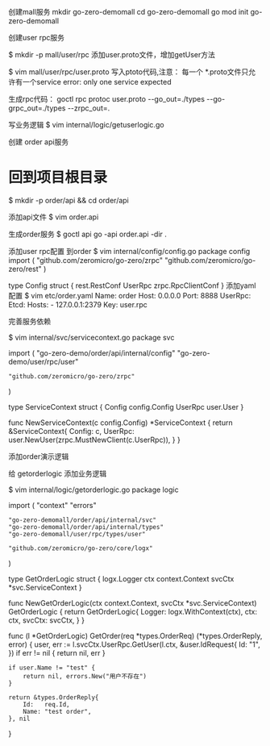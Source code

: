 创建mall服务
mkdir go-zero-demomall
cd go-zero-demomall 
go mod init go-zero-demomall

创建user rpc服务

$ mkdir -p mall/user/rpc
添加user.proto文件，增加getUser方法

$ vim mall/user/rpc/user.proto
写入ptoto代码,注意： 每一个 *.proto文件只允许有一个service error: only one service expected

生成rpc代码：
goctl rpc protoc user.proto --go_out=./types --go-grpc_out=./types --zrpc_out=.

写业务逻辑
$ vim internal/logic/getuserlogic.go


创建 order api服务
# 回到项目根目录
$ mkdir -p order/api && cd order/api

添加api文件
$ vim order.api


生成order服务
$ goctl api go -api order.api -dir .

添加user rpc配置 到order
$ vim internal/config/config.go
package config
import (
    "github.com/zeromicro/go-zero/zrpc"
    "github.com/zeromicro/go-zero/rest"
)

type Config struct {
    rest.RestConf
    UserRpc zrpc.RpcClientConf
}
添加yaml配置
$ vim etc/order.yaml 
Name: order
Host: 0.0.0.0
Port: 8888
UserRpc:
  Etcd:
    Hosts:
    - 127.0.0.1:2379
    Key: user.rpc

完善服务依赖

$ vim internal/svc/servicecontext.go
package svc

import (
    "go-zero-demo/order/api/internal/config"
    "go-zero-demo/user/rpc/user"

    "github.com/zeromicro/go-zero/zrpc"
)

type ServiceContext struct {
    Config  config.Config
    UserRpc user.User
}

func NewServiceContext(c config.Config) *ServiceContext {
    return &ServiceContext{
        Config:  c,
        UserRpc: user.NewUser(zrpc.MustNewClient(c.UserRpc)),
    }
}

添加order演示逻辑

给 getorderlogic 添加业务逻辑

$ vim internal/logic/getorderlogic.go
package logic

import (
    "context"
    "errors"

    "go-zero-demomall/order/api/internal/svc"
    "go-zero-demomall/order/api/internal/types"
    "go-zero-demomall/user/rpc/types/user"

    "github.com/zeromicro/go-zero/core/logx"
)

type GetOrderLogic struct {
    logx.Logger
    ctx    context.Context
    svcCtx *svc.ServiceContext
}

func NewGetOrderLogic(ctx context.Context, svcCtx *svc.ServiceContext) GetOrderLogic {
    return GetOrderLogic{
        Logger: logx.WithContext(ctx),
        ctx:    ctx,
        svcCtx: svcCtx,
    }
}

func (l *GetOrderLogic) GetOrder(req *types.OrderReq) (*types.OrderReply, error) {
    user, err := l.svcCtx.UserRpc.GetUser(l.ctx, &user.IdRequest{
        Id: "1",
    })
    if err != nil {
        return nil, err
    }

    if user.Name != "test" {
        return nil, errors.New("用户不存在")
    }

    return &types.OrderReply{
        Id:   req.Id,
        Name: "test order",
    }, nil
}